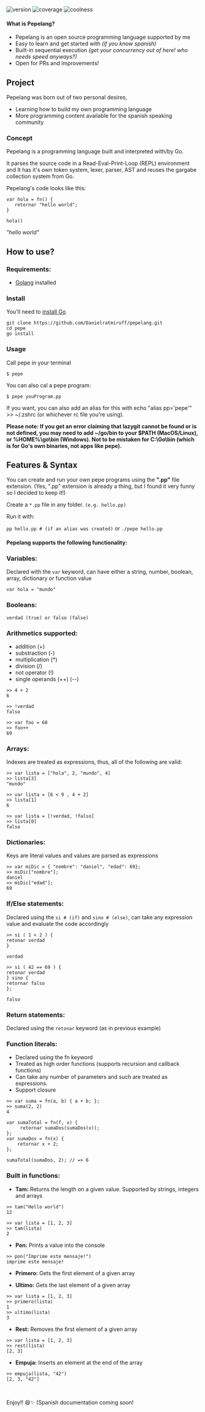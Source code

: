 [category]: <> (side projects)
[date]: <> (2022/07/15)
[title]: <> (Pepelang!)
[color]: <> (green)

![version](https://img.shields.io/badge/version-0.3-green)
![coverage](https://img.shields.io/badge/coverage-85-yellowgreen)
![coolness](https://img.shields.io/badge/coolness-99-orange)

#### What is Pepelang?

- Pepelang is an open source programming language supported by me
- Easy to learn and get started with _(if you know spanish)_
- Built-in sequential execution _(get your concurrency out of here! who needs speed anyways?)_
- Open for PRs and improvements!

## Project

Pepelang was born out of two personal desires,

- Learning how to build my own programming language
- More programming content available for the spanish speaking community

### Concept

Pepelang is a programming language built and interpreted with/by Go.

It parses the source code in a Read-Eval-Print-Loop (REPL) environment and It has it's own token system, lexer, parser, AST and reuses the gargabe collection system from Go.

Pepelang's code looks like this:

```
var hola = fn() {
   retornar "hello world";
}

hola()
```

_"hello world"_

## How to use?

### Requirements:

- [Golang](https://go.dev/) installed

### Install

You'll need to [install Go](https://go.dev/doc/install)

```
git clone https://github.com/Danielratmiroff/pepelang.git
cd pepe
go install
```

### Usage

Call pepe in your terminal

```
$ pepe
```

You can also cal a pepe program:

```
$ pepe youProgram.pp
```

If you want, you can also add an alias for this with echo "alias pp='pepe'" >> ~/.zshrc (or whichever rc file you're using).

**Please note: If you get an error claiming that lazygit cannot be found or is not defined, you may need to add ~/go/bin to your $PATH (MacOS/Linux), or %HOME%\go\bin (Windows). Not to be mistaken for C:\Go\bin (which is for Go's own binaries, not apps like pepe).**

## Features & Syntax

You can create and run your own pepe programs using the **".pp"** file extension. (Yes, ".pp" extension is already a thing, but I found it very funny so I decided to keep it!)

Create a `*.pp` file in any folder. `(e.g. hello.pp)`

Run it with:

`pp hello.pp # (if an alias was created)` or `./pepe hello.pp`

#### Pepelang supports the following functionality:

### Variables:

Declared with the `var` keyword, can have either a string, number, boolean, array, dictionary or function value

```
var hola = "mundo"
```

### Booleans:

```
verdad (true) or falso (false)
```

### Arithmetics supported:

- addition (+)
- substraction (-)
- multiplication (\*)
- division (/)
- not operator (!)
- single operands (++) (--)

```
>> 4 + 2
6
```

```
>> !verdad
falso
```

```
>> var foo = 68
>> foo++
69
```

### Arrays:

Indexes are treated as expressions, thus, all of the following are valid:

```
>> var lista = ["hola", 2, "mundo", 4]
>> lista[3]
"mundo"
```

```
>> var lista = [6 < 9 , 4 + 2]
>> lista[1]
6
```

```
>> var lista = [!verdad, !falso]
>> lista[0]
falso
```

### Dictionaries:

Keys are literal values and values are parsed as expressions

```
>> var miDic = { "nombre": "daniel", "edad": 69};
>> miDic["nombre"];
daniel
>> miDic["edad"];
69
```

### If/Else statements:

Declared using the `si # (if)` and `sino # (else)`, can take any expression value and evaluate the code accordingly

```
>> si ( 1 < 2 ) {
retonar verdad
}

verdad
```

```
>> si ( 42 == 69 ) {
retonar verdad
} sino {
retornar falso
};

falso
```

### Return statements:

Declared using the `retonar` keyword (as in previous example)

### Function literals:

- Declared using the fn keyword
- Treated as high order functions (supports recursion and callback functions)
- Can take any number of parameters and such are treated as expressions.
- Support closure

```
>> var suma = fn(a, b) { a + b; };
>> suma(2, 2)
4
```

```
var sumaTotal = fn(f, x) {
	 retornar sumaDos(sumaDos(x));
};
var sumaDos = fn(x) {
	retornar x + 2;
};

sumaTotal(sumaDos, 2); // => 6
```

### Built in functions:

- **Tam:**
  Returns the length on a given value. Supported by strings, integers and arrays

```
>> tam("Hello world")
12
```

```
>> var lista = [1, 2, 3]
>> tam(lista)
2
```

- **Pon:**
  Prints a value into the console

```
>> pon("Imprime este mensaje!")
imprime este mensaje!
```

- **Primero:**
  Gets the first element of a given array

- **Ultimo:**
  Gets the last element of a given array

```
>> var lista = [1, 2, 3]
>> primero(lista)
1
>> ultimo(lista)
3
```

- **Rest:**
  Removes the first element of a given array

```
>> var lista = [1, 2, 3]
>> rest(lista)
[2, 3]
```

- **Empuja:**
  Inserts an element at the end of the array

```
>> empuja(lista, "42")
[2, 3, "42"]
```

<br>

Enjoy!! 😄✨ (Spanish documentation coming soon!
